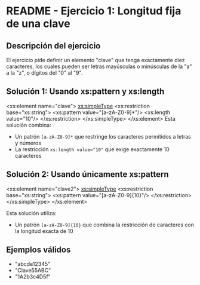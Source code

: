 # README - Ejercicio 1: Longitud fija de una clave

## Descripción del ejercicio
El ejercicio pide definir un elemento "clave" que tenga exactamente diez caracteres, los cuales pueden ser letras mayúsculas o minúsculas de la "a" a la "z", o dígitos del "0" al "9".

## Solución 1: Usando xs:pattern y xs:length
<xs:element name="clave">
    <xs:simpleType>
        <xs:restriction base="xs:string">
            <xs:pattern value="[a-zA-Z0-9]*"/>
            <xs:length value="10"/>
        </xs:restriction>
    </xs:simpleType>
</xs:element>
Esta solución combina:
- Un patrón `[a-zA-Z0-9]*` que restringe los caracteres permitidos a letras y números
- La restricción `xs:length value="10"` que exige exactamente 10 caracteres

## Solución 2: Usando únicamente xs:pattern
<xs:element name="clave2">
    <xs:simpleType>
        <xs:restriction base="xs:string">
            <xs:pattern value="[a-zA-Z0-9]{10}"/>
        </xs:restriction>
    </xs:simpleType>
</xs:element>

Esta solución utiliza:
- Un patrón `[a-zA-Z0-9]{10}` que combina la restricción de caracteres con la longitud exacta de 10

## Ejemplos válidos
- "abcde12345"
- "Clave55ABC"
- "1A2b3c4D5f"